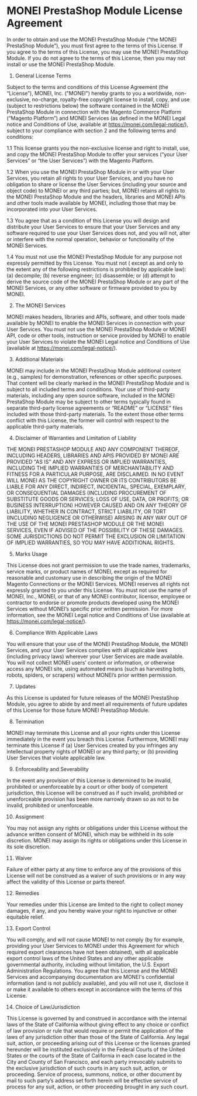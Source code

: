 MONEI PrestaShop Module License Agreement
===========================================

In order to obtain and use the MONEI PrestaShop Module (“the MONEI PrestaShop Module”), you must first agree to the
terms of this License. If you agree to the terms of this License, you may use the MONEI PrestaShop Module. If you do not
agree to the terms of this License, then you may not install or use the MONEI PrestaShop Module.

1. General License Terms

Subject to the terms and conditions of this License Agreement (the “License”), MONEI, Inc. ("MONEI") hereby grants to
you a worldwide, non-exclusive, no-charge, royalty-free copyright license to install, copy, and use (subject to
restrictions below) the software contained in the MONEI PrestaShop Module in connection with the Magento Commerce
Platform (“Magento Platform”) and MONEI Services (as defined in the MONEI Legal notice and Conditions of Use, available
at https://monei.com/legal-notice/), subject to your compliance with section 2 and the following terms and conditions:

1.1 This license grants you the non-exclusive license and right to install, use, and copy the MONEI PrestaShop Module to
offer your services (“your User Services” or “the User Services”) with the Magento Platform.

1.2 When you use the MONEI PrestaShop Module in or with your User Services, you retain all rights to your User Services,
and you have no obligation to share or license the User Services (including your source and object code) to MONEI or any
third parties; but, MONEI retains all rights to the MONEI PrestaShop Module and the headers, libraries and MONEI APIs
and other tools made available by MONEI, including those that may be incorporated into your User Services.

1.3 You agree that as a condition of this License you will design and distribute your User Services to ensure that your
User Services and any software required to use your User Services does not, and you will not, alter or interfere with
the normal operation, behavior or functionality of the MONEI Services.

1.4 You must not use the MONEI PrestaShop Module for any purpose not expressly permitted by this License. You must not (
except as and only to the extent any of the following restrictions is prohibited by applicable law): (a) decompile; (b)
reverse engineer; (c) disassemble; or (d) attempt to derive the source code of the MONEI PrestaShop Module or any part
of the MONEI Services, or any other software or firmware provided to you by MONEI.

2. The MONEI Services

MONEI makes headers, libraries and APIs, software, and other tools made available by MONEI to enable the MONEI Services
in connection with your User Services. You must not use the MONEI PrestaShop Module or MONEI API, code or other tools,
instruction or service provided by MONEI to enable your User Services to violate the MONEI Legal notice and Conditions of Use (available
at https://monei.com/legal-notice/).

3. Additional Materials

MONEI may include in the MONEI PrestaShop Module additional content (e.g., samples) for demonstration, references or
other specific purposes. That content will be clearly marked in the MONEI PrestaShop Module and is subject to all
included terms and conditions. Your use of third-party materials, including any open source software, included in the
MONEI PrestaShop Module may be subject to other terms typically found in separate third-party license agreements or
“README” or “LICENSE” files included with those third-party materials. To the extent those other terms conflict with
this License, the former will control with respect to the applicable third-party materials.

4. Disclaimer of Warranties and Limitation of Liability

THE MONEI PRESTASHOP MODULE AND ANY COMPONENT THEREOF, INCLUDING HEADERS, LIBRARIES AND APIS PROVIDED BY MONEI ARE
PROVIDED "AS IS" AND ANY EXPRESS OR IMPLIED WARRANTIES, INCLUDING THE IMPLIED WARRANTIES OF MERCHANTABILITY AND FITNESS
FOR A PARTICULAR PURPOSE, ARE DISCLAIMED. IN NO EVENT WILL MONEI AS THE COPYRIGHT OWNER OR ITS CONTRIBUTORS BE LIABLE
FOR ANY DIRECT, INDIRECT, INCIDENTAL, SPECIAL, EXEMPLARY, OR CONSEQUENTIAL DAMAGES (INCLUDING PROCUREMENT OF SUBSTITUTE
GOODS OR SERVICES; LOSS OF USE, DATA, OR PROFITS; OR BUSINESS INTERRUPTION) HOWEVER CAUSED AND ON ANY THEORY OF
LIABILITY, WHETHER IN CONTRACT, STRICT LIABILITY, OR TORT (INCLUDING NEGLIGENCE OR OTHERWISE) ARISING IN ANY WAY OUT OF
THE USE OF THE MONEI PRESTASHOP MODULE OR THE MONEI SERVICES, EVEN IF ADVISED OF THE POSSIBILITY OF THESE DAMAGES. SOME
JURISDICTIONS DO NOT PERMIT THE EXCLUSION OR LIMITATION OF IMPLIED WARRANTIES, SO YOU MAY HAVE ADDITIONAL RIGHTS.

5. Marks Usage

This License does not grant permission to use the trade names, trademarks, service marks, or product names of MONEI,
except as required for reasonable and customary use in describing the origin of the MONEI Magento Connections or the
MONEI Services. MONEI reserves all rights not expressly granted to you under this License. You must not use the name of
MONEI, Inc., MONEI, or that of any MONEI contributor, licensor, employee or contractor to endorse or promote products
developed using the MONEI Services without MONEI’s specific prior written permission. For more information, see the
MONEI Legal notice and Conditions of Use (available
at https://monei.com/legal-notice/).

6. Compliance With Applicable Laws

You will ensure that your use of the MONEI PrestaShop Module, the MONEI Services, and your User Services complies with
all applicable laws (including privacy laws) wherever your User Services are made available. You will not collect MONEI
users’ content or information, or otherwise access any MONEI site, using automated means (such as harvesting bots,
robots, spiders, or scrapers) without MONEI’s prior written permission.

7. Updates

As this License is updated for future releases of the MONEI PrestaShop Module, you agree to abide by and meet all
requirements of future updates of this License for those future MONEI PrestaShop Module.

8. Termination

MONEI may terminate this License and all your rights under this License immediately in the event you breach this
License. Furthermore, MONEI may terminate this License if (a) User Services created by you infringes any intellectual
property rights of MONEI or any third party; or (b) providing User Services that violate applicable law.

9. Enforceability and Severability

In the event any provision of this License is determined to be invalid, prohibited or unenforceable by a court or other
body of competent jurisdiction, this License will be construed as if such invalid, prohibited or unenforceable provision
has been more narrowly drawn so as not to be invalid, prohibited or unenforceable.

10. Assignment

You may not assign any rights or obligations under this License without the advance written consent of MONEI, which may
be withheld in its sole discretion. MONEI may assign its rights or obligations under this License in its sole
discretion.

11. Waiver

Failure of either party at any time to enforce any of the provisions of this License will not be construed as a waiver
of such provisions or in any way affect the validity of this License or parts thereof.

12. Remedies

Your remedies under this License are limited to the right to collect money damages, if any, and you hereby waive your
right to injunctive or other equitable relief.

13. Export Control

You will comply, and will not cause MONEI to not comply (by for example, providing your User Services to MONEI under
this Agreement for which required export clearances have not been obtained), with all applicable export control laws of
the United States and any other applicable governmental authority, including without limitation, the U.S. Export
Administration Regulations. You agree that this License and the MONEI Services and accompanying documentation are
MONEI's confidential information (and is not publicly available), and you will not use it, disclose it or make it
available to others except in accordance with the terms of this License.

14. Choice of Law/Jurisdiction

This License is governed by and construed in accordance with the internal laws of the State of California without giving
effect to any choice or conflict of law provision or rule that would require or permit the application of the laws of
any jurisdiction other than those of the State of California. Any legal suit, action, or proceeding arising out of this
License or the licenses granted hereunder will be instituted exclusively in the Federal Courts of the United States or
the courts of the State of California in each case located in the City and County of San Francisco, and each party
irrevocably submits to the exclusive jurisdiction of such courts in any such suit, action, or proceeding. Service of
process, summons, notice, or other document by mail to such party’s address set forth herein will be effective service
of process for any suit, action, or other proceeding brought in any such court.